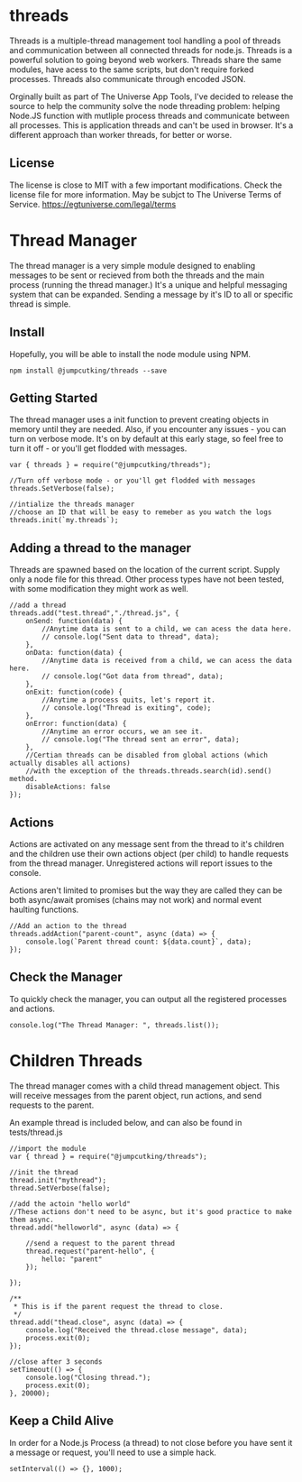 # threads
Threads is a multiple-thread management tool handling a pool of threads and communication between all connected threads for node.js. Threads is a powerful solution to going beyond web workers. Threads share the same modules, have acess to the same scripts, but don't require forked processes. Threads also communicate through encoded JSON.

Orginally built as part of The Universe App Tools, I've decided to release the source to help the community solve the node threading problem: helping Node.JS function with mutliple process threads and communicate between all processes. This is application threads and can't be used in browser. It's a different approach than worker threads, for better or worse.

## License
The license is close to MIT with a few important modifications. Check the license file for more information. May be subjct to The Universe Terms of Service. https://egtuniverse.com/legal/terms

# Thread Manager
The thread manager is a very simple module designed to enabling messages to be sent or recieved from both the threads and the main process (running the thread manager.) It's a unique and helpful messaging system that can be expanded. Sending a message by it's ID to all or specific thread is simple.

## Install
Hopefully, you will be able to install the node module using NPM.

    npm install @jumpcutking/threads --save

## Getting Started
The thread manager uses a init function to prevent creating objects in memory until they are needed. Also, if you encounter any issues - you can turn on verbose mode. It's on by default at this early stage, so feel free to turn it off - or you'll get flodded with messages.

	var { threads } = require("@jumpcutking/threads");
	
	//Turn off verbose mode - or you'll get flodded with messages
	threads.SetVerbose(false);
	
	//intialize the threads manager
	//choose an ID that will be easy to remeber as you watch the logs
	threads.init(`my.threads`);

## Adding a thread to the manager
Threads are spawned based on the location of the current script. Supply only a node file for this thread. Other process types have not been tested, with some modification they might work as well.

	//add a thread
	threads.add("test.thread","./thread.js", {
		onSend: function(data) {
        	//Anytime data is sent to a child, we can acess the data here.
        	// console.log("Sent data to thread", data);
    	},
    	onData: function(data) {
    	    //Anytime data is received from a child, we can acess the data here.
    	    // console.log("Got data from thread", data);
   		},
    	onExit: function(code) {
        	//Anytime a process quits, let's report it.
        	// console.log("Thread is exiting", code);
    	},
    	onError: function(data) {
        	//Anytime an error occurs, we an see it.
        	// console.log("The thread sent an error", data);
    	},
    	//Certian threads can be disabled from global actions (which actually disables all actions)
    	//with the exception of the threads.threads.search(id).send() method.
    	disableActions: false
	});

## Actions
Actions are activated on any message sent from the thread to it's children and the children use their own actions object (per child) to handle requests from the thread manager. Unregistered actions will report issues to the console.

Actions aren't limited to promises but the way they are called they can be both async/await promises (chains may not work) and normal event haulting functions.

	//Add an action to the thread
	threads.addAction("parent-count", async (data) => {
    	console.log(`Parent thread count: ${data.count}`, data);
	});

## Check the Manager
To quickly check the manager, you can output all the registered processes and actions.

	console.log("The Thread Manager: ", threads.list());

# Children Threads
The thread manager comes with a child thread management object. This will receive messages from the parent object, run actions, and send requests to the parent.

An example thread is included below, and can also be found in tests/thread.js

	//import the module
	var { thread } = require("@jumpcutking/threads");

	//init the thread
	thread.init("mythread");
	thread.SetVerbose(false);

	//add the actoin "hello world"
	//These actions don't need to be async, but it's good practice to make them async.
	thread.add("helloworld", async (data) => {

		//send a request to the parent thread
		thread.request("parent-hello", {
			hello: "parent"
		});

	});

	/**
	 * This is if the parent request the thread to close.
	 */
	thread.add("thead.close", async (data) => {
		console.log("Received the thread.close message", data);
		process.exit(0);
	});

	//close after 3 seconds
	setTimeout(() => {
		console.log("Closing thread.");
		process.exit(0);
	}, 20000);

## Keep a Child Alive
In order for a Node.js Process (a thread) to not close before you have sent it a message or request, you'll need to use a simple hack.

	setInterval(() => {}, 1000);

